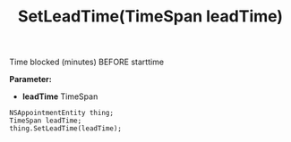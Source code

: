 ﻿---
uid: crmscript_ref_NSAppointmentEntity_SetLeadTime
title: SetLeadTime(TimeSpan leadTime)
intellisense: NSAppointmentEntity.SetLeadTime
keywords: NSAppointmentEntity, GetLeadTime
so.topic: reference
---

Time blocked (minutes) BEFORE starttime

**Parameter:** 
 - **leadTime** TimeSpan

```crmscript
NSAppointmentEntity thing;
TimeSpan leadTime;
thing.SetLeadTime(leadTime);
```

